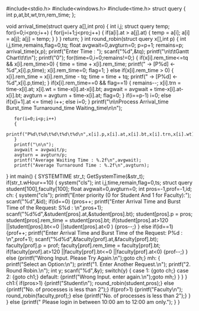 #include<stdio.h>
#include<windows.h>
#include<time.h>
struct query
{
       int p,at,bt,wt,trn,rem_time;
};


void arrival_time(struct query a[],int pro)
{
       int i,j;
       struct query temp;
       for(i=0;i<pro;i++)
       {
              for(j=i+1;j<pro;j++)
              {
                     if(a[i].at > a[j].at)
                     {
                           temp = a[i];
                           a[i] = a[j];
                           a[j] = temp;
                     }
              }
       }
       return;
}
int round_robin(struct query x[],int p)
{
	int i,j,time,remains,flag=0,tq;
       float avgwait=0,avgturn=0;
	p=p+1;
       remains=p;
       arrival_time(x,p);
       printf("Enter Time  : ");
       scanf("%d",&tq);
       printf("\n\t\tGantt Chart\t\t\n");
       printf("0");
       for(time=0,i=0;remains!=0;)
       {
              if(x[i].rem_time<=tq && x[i].rem_time>0)
              {
                     time = time + x[i].rem_time;
                     printf(" -> [P%d] <- %d",x[i].p,time);
                     x[i].rem_time=0;
                     flag=1;
              }
              else if(x[i].rem_time > 0)
              {
                     x[i].rem_time = x[i].rem_time - tq;
                     time = time + tq;
                     printf(" -> [P%d] <- %d",x[i].p,time);
              }
              if(x[i].rem_time==0 && flag==1)
              {
                     remains--;
                     x[i].trn = time-x[i].at;
                     x[i].wt = time-x[i].at-x[i].bt;
                     avgwait = avgwait + time-x[i].at-x[i].bt;
                     avgturn = avgturn + time-x[i].at;
                     flag=0;
              }
              if(i==p-1)
                     i=0;
              else if(x[i+1].at <= time)
                     i++;
              else
                     i=0;
       }
       printf("\n\nProcess  Arrival_time  Burst_time   Turnaround_time   Waiting_time\n\n");
       
       for(i=0;i<p;i++)
       {
              printf("P%d\t%d\t%d\t%d\t%d\n",x[i].p,x[i].at,x[i].bt,x[i].trn,x[i].wt);
       }
       printf("\n\n");
       avgwait = avgwait/p;
       avgturn = avgturn/p;
       printf("Average Waiting Time : %.2f\n",avgwait);
       printf("Average Turnaround Time : %.2f\n",avgturn);
}
int main()
{
	SYSTEMTIME str_t;
	GetSystemTime(&str_t);
	if(str_t.wHour==10)
	{
		system("cls");
       int i,j,time,remain,flag=0,ts;
       struct query student[100],faculty[100];
       float avgwait=0,avgturn=0;
       int pros=-1,prof=-1,id;
       ch:
    {	system("cls");
		printf("Enter priority (0 for Student And 1 for Faculty):");
    	scanf("%d",&id);
    	if(id==0)
    	{pros++;
    	printf("Enter Arrival Time and Burst Time of the Request: S%d : \n",pros+1);
    	scanf("%d%d",&student[pros].at,&student[pros].bt);
    	student[pros].p = pros;
        student[pros].rem_time = student[pros].bt;
        if(student[pros].at>120 ||student[pros].bt<=0 ||student[pros].at<0 )
        {pros--;}
		}
		else if(id==1)
		{prof++;
    	printf("Enter Arrival Time and Burst Time of the Request: P%d : \n",prof+1);
    	scanf("%d%d",&faculty[prof].at,&faculty[prof].bt);
    	faculty[prof].p = prof;
        faculty[prof].rem_time = faculty[prof].bt;
        if(faculty[prof].at>120 ||faculty[prof].bt<=0 ||faculty[prof].at<0)
        {prof--;}
		}
		else
		{printf("Wrong Input. Please Try Again.\n");goto ch;}
       mh:
       	{
       printf("Select an Option:\n");
       printf("1. Enter Another Request.\n");
       printf("2. Round Robin.\n");
       int y;
       scanf("%d",&y);
		   switch(y)
	       {
	       	case 1:
	       		{goto ch;}
	       	case 2:
	       		{goto ch1;}
			default:
				{printf("Wrong Input. enter again.\n");goto mh;}
		   }
   		}
   	}
      ch1:{
      	if(pros>1)
	{printf("Student\n");
	round_robin(student,pros);}
	      else
		{printf("No. of processes is less than 2");}
	if(prof>1)
	{printf("Faculty\n");
	round_robin(faculty,prof);}
	      else
		{printf("No. of processes is less than 2");}
      	}
      }
    else
    {printf(" Please login in between 10:00 am to 12:00 am only.");
	}
}
